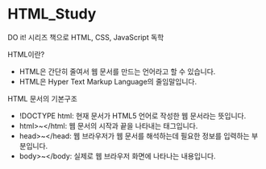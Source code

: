 ﻿# HTML_Study
DO it! 시리즈 책으로 HTML, CSS, JavaScript 독학

HTML이란?
- HTML은 간단히 줄여서 웹 문서를 만드는 언어라고 할 수 있습니다.
- HTML은 Hyper Text Markup Language의 줄임말입니다.

HTML 문서의 기본구조
- !DOCTYPE html: 현재 문서가 HTML5 언어로 작성한 웹 문서라는 뜻입니다.
- html>~</html: 웹 문서의 시작과 끝을 나타내는 태그입니다.
- head>~</head: 웹 브라우저가 웹 문서를 해석하는데 필요한 정보를 입력하는 부분입니다.
- body>~</body: 실제로 웹 브라우저 화면에 나타나는 내용입니다.
